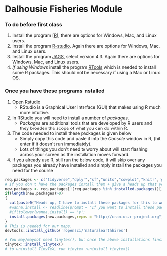# Dalhousie Fisheries Module


### To do before first class

1.  Install the program [[R](https://cran.r-project.org/)], there are options for Windows, Mac, and Linux users.  
2.  Install the program [R-studio](https://www.rstudio.com/products/rstudio/download/#download).  Again there are options for Windows, Mac, and Linux users.  
3.  Install the program [JAGS](https://sourceforge.net/projects/mcmc-jags/files/JAGS/4.x/), select version 4.3.  Again there are options for Windows, Mac, and Linux users.
4. *If using Windows* install the program [RTools](https://cran.r-project.org/bin/windows/Rtools/rtools40.html) which is needed to install some R packages. This should not be necessary if using a Mac or Linux OS.

### Once you have these programs installed

1.  Open Rstudio  
    - RStudio is a Graphical User Interface (GUI) that makes using R much more intuitive.  
2.  In RStudio you will need to install a number of *packages*.  
    - *Packages* are additional tools that are developed by R users and they broaden the scope of what you can do within R.  
3.  The code needed to install these packages is given below
    - Simply copy this code and paste it into the *Console* window in R, (hit enter if it doesn't run immediately).
    - Lots of things you don't need to worry about will start flashing across your screen as the installation moves forward.
4.  If you already use R, still run the below code, it will skip over any packages you already have installed and simply install the packages you need for the course

```r
req.packages <- c("tidyverse","dplyr","sf","units","cowplot","knitr",'ggthemes',"marmap","RandomFields","RCurl",'readr','s2','plotly',"ggplot2","stars","tmaptools","maptools","rnaturalearth","rnaturalearthdata","raster","rgdal","RStoolbox","pals","ggnewscale","ggspatial",'devtools','raster','bookdown','gridExtra','scales','matlab','R2jags','zipfR','RandomFields')
# If you don't have the packages install them + give a heads up that you are
new.packages <- req.packages[!(req.packages %in% installed.packages()[,"Package"])]
if(length(new.packages)>0) 
{
  cat(paste0("Heads up, I have to install these packages for this to work:", new.packages ))
  #wanna.install <- readline(prompt = "If you want to install these package(s) enter 'y': ")
  #if(tolower(wanna.install) == 'y') 
  install.packages(new.packages,repos = "http://cran.us.r-project.org") #else { stop("You didn't want to install the packages so this script does not work.")}
}
# This is needed for our maps.
devtools::install_github('ropensci/rnaturalearthhires')

# You may/maynot need tinytex(), but once the above installations finsish, I'm suggesting that you install it.
tinytex::install_tinytex()
# to uninstall TinyTeX, run tinytex::uninstall_tinytex() 

```
